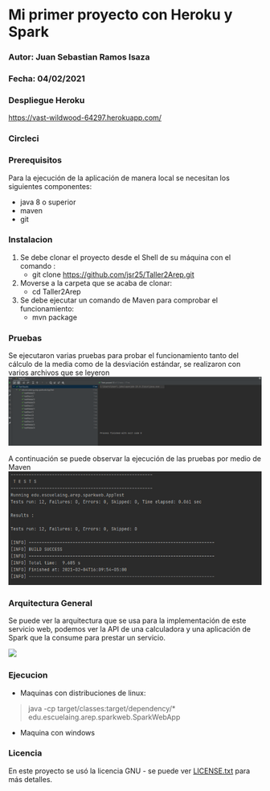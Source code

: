 # Mi primer proyecto con Heroku y Spark

### Autor: Juan Sebastian Ramos Isaza

### Fecha: 04/02/2021

### Despliegue Heroku
https://vast-wildwood-64297.herokuapp.com/

### Circleci

### Prerequisitos
Para la ejecución de la aplicación de manera local se necesitan los siguientes componentes:
* java 8 o superior
* maven
* git 

### Instalacion
1. Se debe clonar el proyecto desde el Shell de su máquina con el comando :
    * git clone https://github.com/jsr25/Taller2Arep.git
2. Moverse a la carpeta que se acaba de clonar:
    * cd Taller2Arep
3. Se debe ejecutar un comando de Maven para comprobar el funcionamiento:
    * mvn package

### Pruebas
Se ejecutaron varias pruebas para probar el funcionamiento tanto del cálculo de la media como de la
desviación estándar, se realizaron con varios archivos que se leyeron
![](./img/pruebas1.PNG)

A continuación se puede observar la ejecución de las pruebas por medio de Maven
![](./img/pruebas2.PNG)

### Arquitectura General
Se puede ver la arquitectura que se usa para la implementación de este servicio web,
podemos ver la API de una calculadora y una aplicación de Spark que la consume para prestar
un servicio.

![](./img/arquitectura)

### Ejecucion
* Maquinas con distribuciones de linux:
> java -cp target/classes:target/dependency/* edu.escuelaing.arep.sparkweb.SparkWebApp
* Maquina con windows
>

### Licencia

En este proyecto se usó la licencia GNU - se puede ver [LICENSE.txt](LICENSE.txt) para más detalles.





